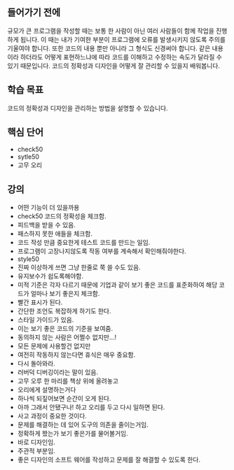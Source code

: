 ## 들어가기 전에

규모가 큰 프로그램을 작성할 때는 보통 한 사람이 아닌 여러 사람들이 함께 작업을 진행하게 됩니다. 이 때는 내가 기여한 부분이 프로그램에 오류를 발생시키지 않도록 주의를 기울여야 합니다. 또한 코드의 내용 뿐만 아니라 그 형식도 신경써야 합니다. 같은 내용이라 하더라도 어떻게 표현하느냐에 따라 코드를 이해하고 수정하는 속도가 달라질 수 있기 때문입니다. 코드의 정확성과 디자인을 어떻게 잘 관리할 수 있을지 배워봅니다.

## 학습 목표

코드의 정확성과 디자인을 관리하는 방법을 설명할 수 있습니다.

## 핵심 단어

- check50
- sytle50
- 고무 오리

## 강의

- 어떤 기능이 더 있을까용
- check50 코드의 정확성을 체크함.
- 피드백을 받을 수 있음.
- 패스하지 못한 애들을 체크함.
- 코드 작성 만큼 중요한게 테스트 코드를 만드는 일임.
- 프로그램이 고장나지않도록 작동 여부를 계속해서 확인해줘야한다.
- style50
- 진짜 이상하게 쓰면 그냥 한줄로 쭉 쓸 수도 있음.
- 유지보수가 쉽도록해야함.
- 미적 기준은 각자 다르기 때문에 기업과 같이 보기 좋은 코드를 표준화하여 해당 코드가 얼마나 보기 좋은지 체크함.
- 빨간 표시가 된다.
- 간단한 조언도 복잡하게 하기도 한다.
- 스타일 가이드가 있음.
- 이는 보기 좋은 코드의 기준을 보여줌.
- 동의하지 않는 사람은 어쩔수 없지만...!
- 모든 문제에 사용할건 없지만
- 여전히 작동하지 않는다면 휴식은 매우 중요함.
- 다시 돌아와라.
- 러버덕 디버깅이라는 말이 있음.
- 고무 오루 한 마리를 책상 위에 올려놓고
- 오리에게 설명하는거다
- 하나씩 되짚어보면 순간이 오게 된다.
- 아까 그래서 안됐구나! 하고 오리를 두고 다시 일하면 된다.
- 사고 과정이 중요한 것이다.
- 문제를 해결하는 데 있어 도구의 의존을 줄이는거임.
- 정확하게 짰는가 보기 좋은가를 물어볼거임.
- 바로 디자인임.
- 주관적 부분임.
- 좋은 디자인의 소프트 웨어를 작성하고 문제를 잘 해결할 수 있도록 한다.
